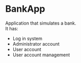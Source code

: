 # BankApp
Application that simulates a bank.\
It has:
- Log in system
- Administrator account
- User account
- User account management
